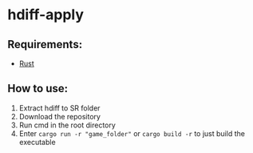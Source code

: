 # hdiff-apply

## Requirements:
- [Rust](https://www.rust-lang.org/tools/install)

## How to use:
1. Extract hdiff to SR folder
2. Download the repository
3. Run cmd in the root directory
4. Enter ```cargo run -r "game_folder"``` or ```cargo build -r``` to just build the executable

